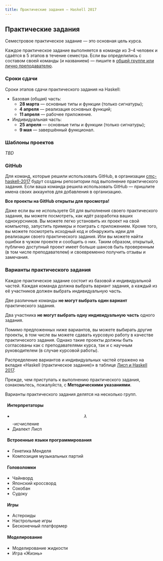 ```yaml
---
title: Практические задания — Haskell 2017
---
```


<link rel="stylesheet" href="//maxcdn.bootstrapcdn.com/font-awesome/4.7.0/css/font-awesome.min.css">
<script src="https://cdn.mathjax.org/mathjax/latest/MathJax.js?config=TeX-AMS-MML_HTMLorMML" type="text/javascript"></script>

## Практические задания

Семестровое практическое задание — это основная цель курса.

Каждое практическое задание выполняется в команде из 3–4 человек и сдаётся в 5 этапов в течение семестра.
Если вы определились с составом своей команды (и названием) — пишите в [общей группе или лично преподавателю](https://cmc-haskell-2017.github.io/#Контакты).

### Сроки сдачи

Сроки этапов сдачи практического задания на Haskell:

- Базовая (общая) часть:
    - **28 марта** — основные типы и функции (только сигнатуры);
    - **4 апреля** — реализация основных функций;
    - **11 апреля** — рабочее приложение.
- Индивидуальная часть:
    - **25 апреля** — основные типы и функции (только сигнатуры);
    - **9 мая** — завершённый функционал.

### Шаблоны проектов

_TBD_

### GitHub

Для команд, которые решили использовать GitHub, в организации [<i class="fa fa-lg fa-github"></i> cmc-haskell-2017](https://github.com/cmc-haskell-2017) будут созданы репозитории под выполнение практического задания. Если ваша команда решила использовать GitHub — пришлите имена своих аккаунтов для добавления в организацию.

**Все проекты на GitHub открыты для просмотра!**

Даже если вы не используете Git для выполнения своего практического задания, вы можете посмотреть, как идёт разработка ваших однокурсников.
Вы можете легко установить их проект на свой компьютер, запустить примеры и поиграть с приложением.
Кроме того, вы можете посмотреть исходный код и обнаружить идеи для реализации своего практического задания.
Или вы можете найти ошибки в чужом проекте и сообщить о них.
Таким образом, открытый, публично доступный проект имеет больше шансов быть проверенным (в том числе преподавателем) и своевременно получить отзывы и замечания.

### Варианты практического задания

Каждое практическое задание состоит из базовой и индивидуальной частей.
Каждая команда должна выбрать вариант задания, а каждый из её участников должен выбрать индивидуальную часть.

Две различные команды **не могут выбрать один вариант** практического задания.

Два участника **не могут выбрать одну индивидуальную часть** одного задания.

Помимо предложенных ниже вариантов, вы можете выбирать другие проекты, в том числе вы можете сдавать курсовую работу в качестве практического задания. Однако такие проекты должны быть согласованы как с преподавателями курса, так и с научным руководителем (в случае курсовой работы).

Распределение вариантов и индивидуальных частей отражено на вкладке «Нaskell (практическое задание)» в таблице
[<i class="fa fa-lg fa-table"></i> Лисп и Haskell 2017](https://docs.google.com/spreadsheets/d/1uvXnqGwpSHLpRe5zZwvSFipsWZkbvU9HE3U6E-vTjH4/edit?usp=sharing).

Прежде, чем приступать к выполнению практического задания, ознакомьтесь, пожалуйста, с <i class="fa fa-lg fa-book"></i> **Методическими указаниями**.

Варианты практического задания делятся на несколько групп.

#### <i class="fa fa-lg fa-fw fa-flash"></i>&nbsp; Интерпретаторы <br/>

- $$\lambda$$-исчисление
- Диалект Лисп

#### <i class="fa fa-lg fa-fw fa-music"></i>&nbsp; Встроенные языки программирования <br/>

- Генетика Менделя
- Композиция музыкальных партий

#### <i class="fa fa-lg fa-fw fa-cubes"></i>&nbsp; Головоломки <br/>

- Чайнворд
- Японский кроссворд
- Сокобан
- Судоку

#### <i class="fa fa-lg fa-fw fa-gamepad"></i>&nbsp; Игры <br/>

- Астероиды
- Настрольные игры
- Бесконечный платформер

#### <i class="fa fa-lg fa-fw fa-tint"></i>&nbsp; Моделирование <br/>

- Моделирование жидкости
- Игра «Жизнь»

